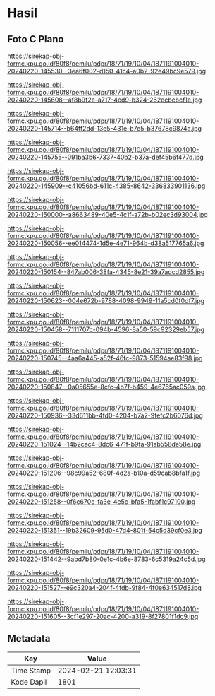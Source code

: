 # Hasil

## Foto C Plano

https://sirekap-obj-formc.kpu.go.id/80f8/pemilu/pdpr/18/71/19/10/04/1871191004010-20240220-145530--3ea6f002-d150-41c4-a0b2-92e49bc9e579.jpg

https://sirekap-obj-formc.kpu.go.id/80f8/pemilu/pdpr/18/71/19/10/04/1871191004010-20240220-145608--af8b9f2e-a717-4ed9-b324-262ecbcbcf1e.jpg

https://sirekap-obj-formc.kpu.go.id/80f8/pemilu/pdpr/18/71/19/10/04/1871191004010-20240220-145714--b64ff2dd-13e5-431e-b7e5-b37678c9874a.jpg

https://sirekap-obj-formc.kpu.go.id/80f8/pemilu/pdpr/18/71/19/10/04/1871191004010-20240220-145755--091ba3b6-7337-40b2-b37a-def45b6f477d.jpg

https://sirekap-obj-formc.kpu.go.id/80f8/pemilu/pdpr/18/71/19/10/04/1871191004010-20240220-145909--c41056bd-611c-4385-8642-336833901136.jpg

https://sirekap-obj-formc.kpu.go.id/80f8/pemilu/pdpr/18/71/19/10/04/1871191004010-20240220-150000--a8663489-40e5-4c1f-a72b-b02ec3d93004.jpg

https://sirekap-obj-formc.kpu.go.id/80f8/pemilu/pdpr/18/71/19/10/04/1871191004010-20240220-150056--ee014474-1d5e-4e71-964b-d38a517765a6.jpg

https://sirekap-obj-formc.kpu.go.id/80f8/pemilu/pdpr/18/71/19/10/04/1871191004010-20240220-150154--847ab006-38fa-4345-8e21-39a7adcd2855.jpg

https://sirekap-obj-formc.kpu.go.id/80f8/pemilu/pdpr/18/71/19/10/04/1871191004010-20240220-150623--004e672b-9788-4098-9949-11a5cd0f0df7.jpg

https://sirekap-obj-formc.kpu.go.id/80f8/pemilu/pdpr/18/71/19/10/04/1871191004010-20240220-150458--7111707c-094b-4596-8a50-59c92329eb57.jpg

https://sirekap-obj-formc.kpu.go.id/80f8/pemilu/pdpr/18/71/19/10/04/1871191004010-20240220-150745--4aa6a445-a52f-46fc-9873-51594ae83f98.jpg

https://sirekap-obj-formc.kpu.go.id/80f8/pemilu/pdpr/18/71/19/10/04/1871191004010-20240220-150847--0a05655e-8cfc-4b7f-b459-4e6765ac059a.jpg

https://sirekap-obj-formc.kpu.go.id/80f8/pemilu/pdpr/18/71/19/10/04/1871191004010-20240220-150936--33d611bb-4fd0-4204-b7a2-9fefc2b6076d.jpg

https://sirekap-obj-formc.kpu.go.id/80f8/pemilu/pdpr/18/71/19/10/04/1871191004010-20240220-151024--14b2cac4-8dc6-471f-b9fa-91ab558de58e.jpg

https://sirekap-obj-formc.kpu.go.id/80f8/pemilu/pdpr/18/71/19/10/04/1871191004010-20240220-151206--98c99a52-680f-4d2a-b10a-d59cab8bfa1f.jpg

https://sirekap-obj-formc.kpu.go.id/80f8/pemilu/pdpr/18/71/19/10/04/1871191004010-20240220-151258--0f6c670e-fa3e-4e5c-bfa5-1fabf1c97100.jpg

https://sirekap-obj-formc.kpu.go.id/80f8/pemilu/pdpr/18/71/19/10/04/1871191004010-20240220-151351--19b32609-95d0-47d4-801f-54c5d39cf0e3.jpg

https://sirekap-obj-formc.kpu.go.id/80f8/pemilu/pdpr/18/71/19/10/04/1871191004010-20240220-151442--9abd7b80-0e1c-4b6e-8783-6c5319a24c5d.jpg

https://sirekap-obj-formc.kpu.go.id/80f8/pemilu/pdpr/18/71/19/10/04/1871191004010-20240220-151527--e9c320a4-204f-4fdb-9f84-4f0e634517d8.jpg

https://sirekap-obj-formc.kpu.go.id/80f8/pemilu/pdpr/18/71/19/10/04/1871191004010-20240220-151605--3cf1e297-20ac-4200-a319-8f27801f1dc9.jpg


## Metadata

| Key        | Value               |
| ---------- | ------------------- |
| Time Stamp | 2024-02-21 12:03:31 |
| Kode Dapil | 1801                |



